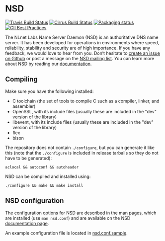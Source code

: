 # NSD

[![Travis Build Status](https://travis-ci.org/NLnetLabs/nsd.svg?branch=master)](https://travis-ci.org/NLnetLabs/nsd)
[![Cirrus Build Status](https://api.cirrus-ci.com/github/NLnetLabs/nsd.svg)](https://cirrus-ci.com/github/NLnetLabs/nsd)
[![Packaging status](https://repology.org/badge/tiny-repos/nsd.svg)](https://repology.org/project/nsd/versions)
[![CII Best Practices](https://bestpractices.coreinfrastructure.org/projects/1462/badge)](https://bestpractices.coreinfrastructure.org/projects/1462)

The NLnet Labs Name Server Daemon (NSD) is an authoritative DNS name server.
It has been developed for operations in environments where speed,
reliability, stability and security are of high importance.  If you
have any feedback, we would love to hear from you. Don’t hesitate to
[create an issue on Github](https://github.com/NLnetLabs/nsd/issues/new)
or post a message on the
[NSD mailing list](https://lists.nlnetlabs.nl/mailman/listinfo/nsd-users).
You can learn more about NSD by reading our
[documentation](https://nlnetlabs.nl/documentation/nsd/).

## Compiling

Make sure you have the following installed:
  * C toolchain (the set of tools to compile C such as a compiler, linker, and assembler)
  * OpenSSL, with its include files (usually these are included in the "dev" version of the library)
  * libevent, with its include files (usually these are included in the "dev" version of the library)
  * flex
  * bison

The repository does not contain `./configure`, but you can generate it like
this (note that the `./configure` is included in release tarballs so they do not have to be generated):

```
aclocal && autoconf && autoheader
```

NSD can be compiled and installed using:

```
./configure && make && make install
```

## NSD configuration

The configuration options for NSD are described in the man pages, which are
installed (use `man nsd.conf`) and are available on the NSD
[documentation page](https://nlnetlabs.nl/documentation/nsd/).

An example configuration file is located in
[nsd.conf.sample](https://github.com/NLnetLabs/nsd/blob/master/nsd.conf.sample.in).
